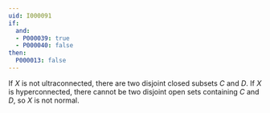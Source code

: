 ```yaml
---
uid: I000091
if:
  and:
  - P000039: true
  - P000040: false
then:
  P000013: false
---
```


If $X$ is not ultraconnected, there are two disjoint closed subsets $C$ and $D$. If $X$ is hyperconnected, there cannot be two disjoint open sets containing $C$ and $D$, so $X$ is not normal.

